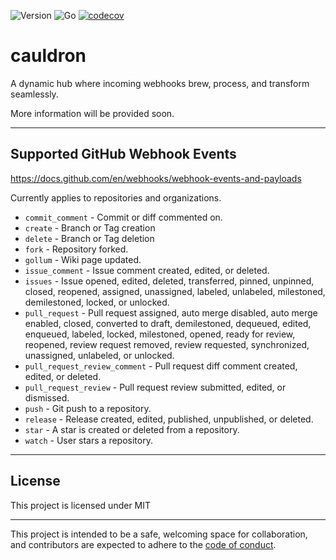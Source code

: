 ![Version](https://img.shields.io/badge/version-0.0.0-orange.svg)
![Go](https://img.shields.io/github/go-mod/go-version/devchain-network/cauldron)
[![codecov](https://codecov.io/github/devchain-network/cauldron/graph/badge.svg?token=LAUHZBW12F)](https://codecov.io/github/devchain-network/cauldron)


# cauldron

A dynamic hub where incoming webhooks brew, process, and transform seamlessly.

More information will be provided soon.

---

## Supported GitHub Webhook Events

https://docs.github.com/en/webhooks/webhook-events-and-payloads

Currently applies to repositories and organizations.

- `commit_comment` - Commit or diff commented on.
- `create` - Branch or Tag creation
- `delete` - Branch or Tag deletion
- `fork` - Repository forked. 
- `gollum` - Wiki page updated.
- `issue_comment` - Issue comment created, edited, or deleted.
- `issues` - Issue opened, edited, deleted, transferred, pinned, unpinned, closed,
  reopened, assigned, unassigned, labeled, unlabeled, milestoned,
  demilestoned, locked, or unlocked.
- `pull_request` - Pull request assigned, auto merge disabled, auto merge
  enabled, closed, converted to draft, demilestoned, dequeued, edited,
  enqueued, labeled, locked, milestoned, opened, ready for review, reopened,
  review request removed, review requested, synchronized, unassigned,
  unlabeled, or unlocked.
- `pull_request_review_comment` - Pull request diff comment created, edited, or deleted.
- `pull_request_review` - Pull request review submitted, edited, or dismissed.
- `push` - Git push to a repository.
- `release` - Release created, edited, published, unpublished, or deleted.
- `star` - A star is created or deleted from a repository.
- `watch` - User stars a repository.

---

## License

This project is licensed under MIT

---

This project is intended to be a safe, welcoming space for collaboration, and
contributors are expected to adhere to the [code of conduct][coc].

[coc]: https://github.com/devchain-network/cauldron/blob/main/CODE_OF_CONDUCT.md
